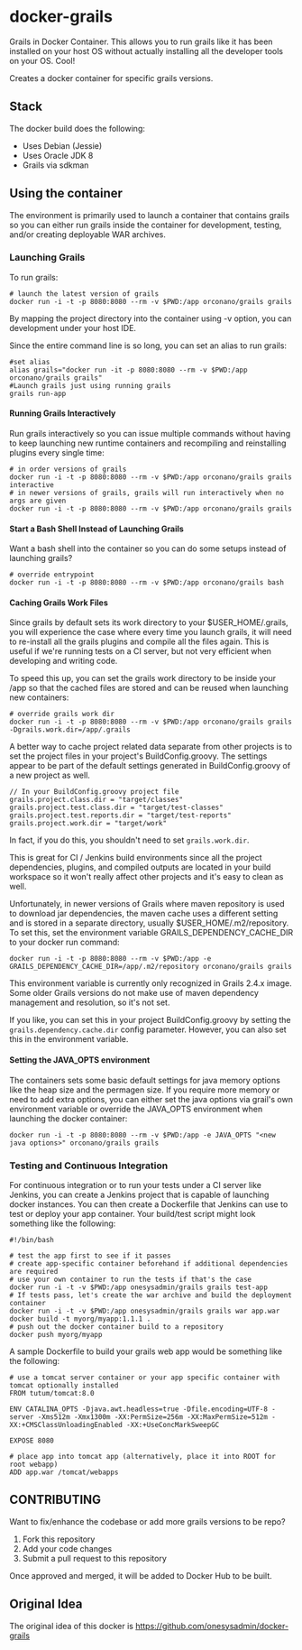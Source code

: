 docker-grails
=============

Grails in Docker Container.  This allows you to run grails like it has been installed on your host OS without actually installing all the developer tools on your OS. Cool!

Creates a docker container for specific grails versions.

## Stack

The docker build does the following:

* Uses Debian (Jessie)
* Uses Oracle JDK 8
* Grails via sdkman

## Using the container

The environment is primarily used to launch a container that contains grails so you can either run grails inside the container for development, testing, and/or creating deployable WAR archives.

### Launching Grails

To run grails:

```
# launch the latest version of grails
docker run -i -t -p 8080:8080 --rm -v $PWD:/app orconano/grails grails
```

By mapping the project directory into the container using -v option, you can development under your host IDE.

Since the entire command line is so long, you can set an alias to run grails:

```
#set alias
alias grails="docker run -it -p 8080:8080 --rm -v $PWD:/app orconano/grails grails"
#Launch grails just using running grails
grails run-app
```

#### Running Grails Interactively

Run grails interactively so you can issue multiple commands without having to keep launching new runtime containers and recompiling and reinstalling plugins every single time:

```
# in order versions of grails
docker run -i -t -p 8080:8080 --rm -v $PWD:/app orconano/grails grails interactive
# in newer versions of grails, grails will run interactively when no args are given
docker run -i -t -p 8080:8080 --rm -v $PWD:/app orconano/grails grails
```

#### Start a Bash Shell Instead of Launching Grails

Want a bash shell into the container so you can do some setups instead of launching grails?

```
# override entrypoint
docker run -i -t -p 8080:8080 --rm -v $PWD:/app orconano/grails bash
```

#### Caching Grails Work Files

Since grails by default sets its work directory to your $USER_HOME/.grails, you will experience the case where every time you launch grails, it will need to re-install all the grails plugins and compile all the files again.  This is useful if we're running tests on a CI server, but not very efficient when developing and writing code.

To speed this up, you can set the grails work directory to be inside your /app so that the cached files are stored and can be reused when launching new containers:

```
# override grails work dir
docker run -i -t -p 8080:8080 --rm -v $PWD:/app orconano/grails grails -Dgrails.work.dir=/app/.grails
```

A better way to cache project related data separate from other projects is to set the project files in your project's BuildConfig.groovy. The settings appear to be part of the default settings generated in BuildConfig.groovy of a new project as well.

```
// In your BuildConfig.groovy project file
grails.project.class.dir = "target/classes"
grails.project.test.class.dir = "target/test-classes"
grails.project.test.reports.dir = "target/test-reports"
grails.project.work.dir = "target/work"
```

In fact, if you do this, you shouldn't need to set `grails.work.dir`.

This is great for CI / Jenkins build environments since all the project dependencies, plugins, and compiled outputs are located in your build workspace so it won't really affect other projects and it's easy to clean as well.

Unfortunately, in newer versions of Grails where maven repository is used to download jar dependencies, the maven cache uses a different setting and is stored in a separate directory, usually $USER_HOME/.m2/repository.  To set this, set the environment variable GRAILS_DEPENDENCY_CACHE_DIR to your docker run command:

```
docker run -i -t -p 8080:8080 --rm -v $PWD:/app -e GRAILS_DEPENDENCY_CACHE_DIR=/app/.m2/repository orconano/grails grails
```

This environment variable is currently only recognized in Grails 2.4.x image.  Some older Grails versions do not make use of maven dependency management and resolution, so it's not set.

If you like, you can set this in your project BuildConfig.groovy by setting the `grails.dependency.cache.dir` config parameter.  However, you can also set this in the environment variable.

#### Setting the JAVA_OPTS environment

The containers sets some basic default settings for java memory options like the heap size and the permagen size.  If you require more memory or need to add extra options, you can either set the java options via grail's own environment variable or override the JAVA_OPTS environment when launching the docker container:

```
docker run -i -t -p 8080:8080 --rm -v $PWD:/app -e JAVA_OPTS "<new java options>" orconano/grails grails
```


### Testing and Continuous Integration

For continuous integration or to run your tests under a CI server like Jenkins, you can create a Jenkins project that is capable of launching docker instances.  You can then create a Dockerfile that Jenkins can use to test or deploy your app container.  Your build/test script might look something like the following:

```
#!/bin/bash

# test the app first to see if it passes
# create app-specific container beforehand if additional dependencies are required
# use your own container to run the tests if that's the case
docker run -i -t -v $PWD:/app onesysadmin/grails grails test-app
# If tests pass, let's create the war archive and build the deployment container
docker run -i -t -v $PWD:/app onesysadmin/grails grails war app.war
docker build -t myorg/myapp:1.1.1 .
# push out the docker container build to a repository
docker push myorg/myapp
```

A sample Dockerfile to build your grails web app would be something like the following:

```
# use a tomcat server container or your app specific container with tomcat optionally installed
FROM tutum/tomcat:8.0

ENV CATALINA_OPTS -Djava.awt.headless=true -Dfile.encoding=UTF-8 -server -Xms512m -Xmx1300m -XX:PermSize=256m -XX:MaxPermSize=512m -XX:+CMSClassUnloadingEnabled -XX:+UseConcMarkSweepGC

EXPOSE 8080

# place app into tomcat app (alternatively, place it into ROOT for root webapp)
ADD app.war /tomcat/webapps
```

## CONTRIBUTING

Want to fix/enhance the codebase or add more grails versions to be repo?  

1. Fork this repository
2. Add your code changes
3. Submit a pull request to this repository

Once approved and merged, it will be added to Docker Hub to be built.

## Original Idea

The original idea of this docker is https://github.com/onesysadmin/docker-grails
